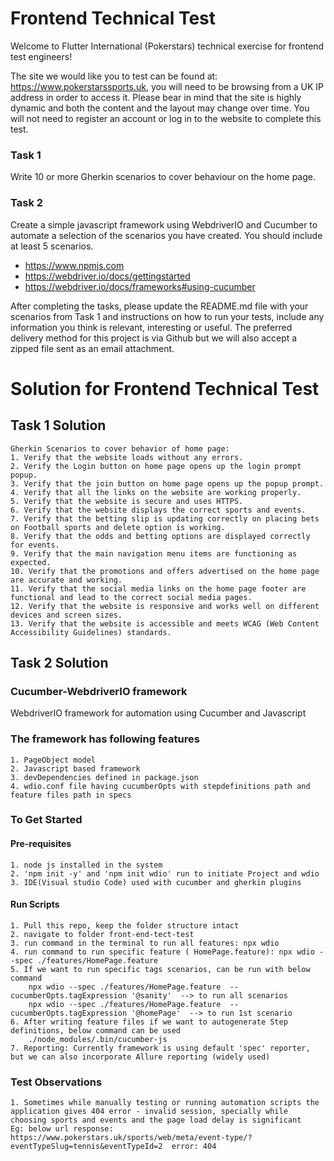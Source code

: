 # Frontend Technical Test

Welcome to Flutter International (Pokerstars) technical exercise for frontend test engineers!

The site we would like you to test can be found at: https://www.pokerstarssports.uk, you will need to be browsing from a UK IP address in order to access it. Please bear in mind that the site is highly dynamic and both the content and the layout may change over time. You will not need to register an account or log in to the website to complete this test.

### Task 1
Write 10 or more Gherkin scenarios to cover behaviour on the home page.

### Task 2
Create a simple javascript framework using WebdriverIO and Cucumber to automate a selection of the scenarios you have created. You should include at least 5 scenarios.
- https://www.npmjs.com
- https://webdriver.io/docs/gettingstarted
- https://webdriver.io/docs/frameworks#using-cucumber

After completing the tasks, please update the README.md file with your scenarios from Task 1 and instructions on how to run your tests, include any information you think is relevant, interesting or useful. The preferred delivery method for this project is via Github but we will also accept a zipped file sent as an email attachment.


# Solution for Frontend Technical Test

## Task 1 Solution
```
Gherkin Scenarios to cover behavior of home page:
1. Verify that the website loads without any errors.
2. Verify the Login button on home page opens up the login prompt popup. 
3. Verify that the join button on home page opens up the popup prompt.
4. Verify that all the links on the website are working properly.
5. Verify that the website is secure and uses HTTPS.
6. Verify that the website displays the correct sports and events.
7. Verify that the betting slip is updating correctly on placing bets on Football sports and delete option is working. 
8. Verify that the odds and betting options are displayed correctly for events. 
9. Verify that the main navigation menu items are functioning as expected.
10. Verify that the promotions and offers advertised on the home page are accurate and working.
11. Verify that the social media links on the home page footer are functional and lead to the correct social media pages.
12. Verify that the website is responsive and works well on different devices and screen sizes.
13. Verify that the website is accessible and meets WCAG (Web Content Accessibility Guidelines) standards.
```

## Task 2 Solution

### Cucumber-WebdriverIO framework
WebdriverIO framework for automation using Cucumber and Javascript

### The framework has following features
```
1. PageObject model
2. Javascript based framework
3. devDependencies defined in package.json
4. wdio.conf file having cucumberOpts with stepdefinitions path and feature files path in specs
```

### To Get Started
#### Pre-requisites
```
1. node js installed in the system
2. 'npm init -y' and 'npm init wdio' run to initiate Project and wdio 
3. IDE(Visual studio Code) used with cucumber and gherkin plugins
```

#### Run Scripts
```
1. Pull this repo, keep the folder structure intact
2. navigate to folder front-end-tect-test
3. run command in the terminal to run all features: npx wdio
4. run command to run specific feature ( HomePage.feature): npx wdio --spec ./features/HomePage.feature 
5. If we want to run specific tags scenarios, can be run with below command 
    npx wdio --spec ./features/HomePage.feature  --cucumberOpts.tagExpression '@sanity'  --> to run all scenarios
    npx wdio --spec ./features/HomePage.feature  --cucumberOpts.tagExpression '@homePage'  --> to run 1st scenario 
6. After writing feature files if we want to autogenerate Step definitions, below command can be used 
    ./node_modules/.bin/cucumber-js
7. Reporting: Currently framework is using default 'spec' reporter, but we can also incorporate Allure reporting (widely used)
```

### Test Observations
```
1. Sometimes while manually testing or running automation scripts the application gives 404 error - invalid session, specially while choosing sports and events and the page load delay is significant 
Eg: below url response:
https://www.pokerstars.uk/sports/web/meta/event-type/?eventTypeSlug=tennis&eventTypeId=2  error: 404

```